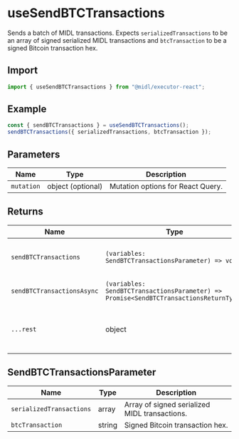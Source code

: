 # useSendBTCTransactions

Sends a batch of MIDL transactions. Expects `serializedTransactions` to be an array of signed serialized MIDL transactions and `btcTransaction` to be a signed Bitcoin transaction hex.

## Import

```ts
import { useSendBTCTransactions } from "@midl/executor-react";
```

## Example

```ts
const { sendBTCTransactions } = useSendBTCTransactions();
sendBTCTransactions({ serializedTransactions, btcTransaction });
```

## Parameters

| Name       | Type              | Description                       |
| ---------- | ----------------- | --------------------------------- |
| `mutation` | object (optional) | Mutation options for React Query. |



## Returns

| Name                       | Type                                                                                  | Description                                 |
| -------------------------- | ------------------------------------------------------------------------------------- | ------------------------------------------- |
| `sendBTCTransactions`      | `(variables: SendBTCTransactionsParameter) => void`                                   | Mutation function to send BTC transactions. |
| `sendBTCTransactionsAsync` | `(variables: SendBTCTransactionsParameter) => Promise<SendBTCTransactionsReturnType>` | Async mutation function.                    |
| `...rest`                  | object                                                                                | Additional mutation state from React Query. |

## SendBTCTransactionsParameter

| Name                     | Type   | Description                                   |
| ------------------------ | ------ | --------------------------------------------- |
| `serializedTransactions` | array  | Array of signed serialized MIDL transactions. |
| `btcTransaction`         | string | Signed Bitcoin transaction hex.               |